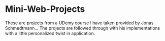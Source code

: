 # Mini-Web-Projects
These are projects from a UDemy course I have taken provided by Jonas Schmedtmann...
The projects are followed through with his implementations with a little personalized twist in application.
